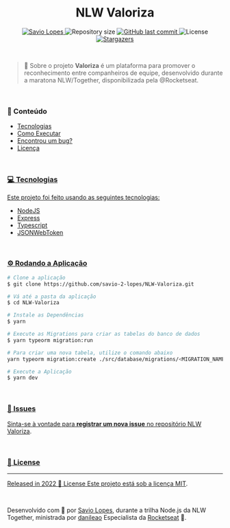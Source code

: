 <h1 align="center">NLW Valoriza</h1>

<p align="center">	
   <a href="https://www.linkedin.com/in/savio-lopes/">
      <img alt="Savio Lopes" src="https://img.shields.io/badge/Savio Lopes-8cc84c?style=flat&logo=Linkedin&logoColor=white" />
   </a>
  <img alt="Repository size" src="https://img.shields.io/github/repo-size/savio-2-lopes/NLW-Valoriza?color=8cc84c">
  <a href="https://github.com/savio-2-lopes/NLW-Valoriza/commits/main">
    <img alt="GitHub last commit" src="https://img.shields.io/github/last-commit/savio-2-lopes/NLW-Valoriza?color=8cc84c">
  </a> 
  <img alt="License" src="https://img.shields.io/badge/license-MIT-8cc84c">
  <a href="https://github.com/savio-2-lopes/NLW-Valoriza/stargazers">
    <img alt="Stargazers" src="https://img.shields.io/github/stars/savio-2-lopes/NLW-Valoriza?color=8cc84c&logo=github">
  </a>
</p>

<br>

> :rocket: Sobre o projeto
**Valoriza** é um plataforma para promover o reconhecimento entre companheiros de equipe, desenvolvido durante a 
maratona NLW/Together, disponibilizada pela @Rocketseat.

<br>

### :pushpin: Conteúdo

* [Tecnologias](#technologies)
* [Como Executar](#run)
* [Encontrou um bug?](#bug-issues)
* [Licença](#license)

<br>

<a href="technologies" />

### :computer: Tecnologias 
Este projeto foi feito usando as seguintes tecnologias:

* [NodeJS](https://nodejs.org/en/)      
* [Express](https://expressjs.com/)   
* [Typescript](https://www.typescriptlang.org/)
* [JSONWebToken](https://github.com/auth0/node-jsonwebtoken#readme)   

<br>

<a href="run" />

### ⚙️ Rodando a Aplicação

```bash
# Clone a aplicação
$ git clone https://github.com/savio-2-lopes/NLW-Valoriza.git

# Vá até a pasta da aplicação
$ cd NLW-Valoriza

# Instale as Dependências
$ yarn

# Execute as Migrations para criar as tabelas do banco de dados
$ yarn typeorm migration:run

# Para criar uma nova tabela, utilize o comando abaixo
yarn typeorm migration:create ./src/database/migrations/<MIGRATION_NAME>

# Execute a Aplicação
$ yarn dev
```

<br>

<a href="bug-issues" />

### :bug: Issues

Sinta-se à vontade para **registrar um nova issue** no repositório [NLW Valoriza](https://github.com/savio-2-lopes/NLW-Valoriza/issues).

<br>

<a href="license" />

### :closed_book: License
---
Released in 2022 :closed_book: License
Este projeto está sob a licença [MIT](./LICENSE).

<br>

Desenvolvido com 💜 por [Savio Lopes](https://github.com/savio-2-lopes), durante a trilha Node.js da NLW Together, ministrada por [danileao](https://github.com/danileao) Especialista da [Rocketseat](https://github.com/rocketseat-education) 🚀.